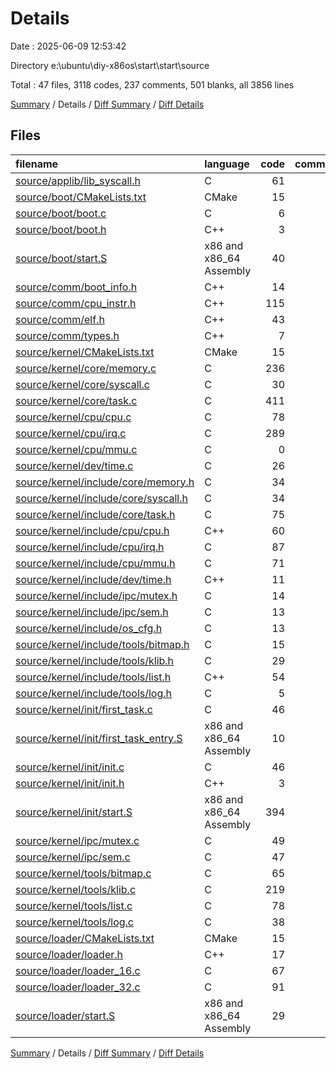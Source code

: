 # Details

Date : 2025-06-09 12:53:42

Directory e:\\ubuntu\\diy-x86os\\start\\start\\source

Total : 47 files,  3118 codes, 237 comments, 501 blanks, all 3856 lines

[Summary](results.md) / Details / [Diff Summary](diff.md) / [Diff Details](diff-details.md)

## Files
| filename | language | code | comment | blank | total |
| :--- | :--- | ---: | ---: | ---: | ---: |
| [source/applib/lib\_syscall.h](/source/applib/lib_syscall.h) | C | 61 | 8 | 7 | 76 |
| [source/boot/CMakeLists.txt](/source/boot/CMakeLists.txt) | CMake | 15 | 0 | 4 | 19 |
| [source/boot/boot.c](/source/boot/boot.c) | C | 6 | 14 | 4 | 24 |
| [source/boot/boot.h](/source/boot/boot.h) | C++ | 3 | 10 | 2 | 15 |
| [source/boot/start.S](/source/boot/start.S) | x86 and x86_64 Assembly | 40 | 0 | 6 | 46 |
| [source/comm/boot\_info.h](/source/comm/boot_info.h) | C++ | 14 | 0 | 7 | 21 |
| [source/comm/cpu\_instr.h](/source/comm/cpu_instr.h) | C++ | 115 | 0 | 15 | 130 |
| [source/comm/elf.h](/source/comm/elf.h) | C++ | 43 | 2 | 13 | 58 |
| [source/comm/types.h](/source/comm/types.h) | C++ | 7 | 0 | 2 | 9 |
| [source/kernel/CMakeLists.txt](/source/kernel/CMakeLists.txt) | CMake | 15 | 0 | 3 | 18 |
| [source/kernel/core/memory.c](/source/kernel/core/memory.c) | C | 236 | 25 | 39 | 300 |
| [source/kernel/core/syscall.c](/source/kernel/core/syscall.c) | C | 30 | 0 | 2 | 32 |
| [source/kernel/core/task.c](/source/kernel/core/task.c) | C | 411 | 11 | 45 | 467 |
| [source/kernel/cpu/cpu.c](/source/kernel/cpu/cpu.c) | C | 78 | 13 | 9 | 100 |
| [source/kernel/cpu/irq.c](/source/kernel/cpu/irq.c) | C | 289 | 1 | 20 | 310 |
| [source/kernel/cpu/mmu.c](/source/kernel/cpu/mmu.c) | C | 0 | 8 | 1 | 9 |
| [source/kernel/dev/time.c](/source/kernel/dev/time.c) | C | 26 | 8 | 4 | 38 |
| [source/kernel/include/core/memory.h](/source/kernel/include/core/memory.h) | C | 34 | 8 | 7 | 49 |
| [source/kernel/include/core/syscall.h](/source/kernel/include/core/syscall.h) | C | 34 | 0 | 1 | 35 |
| [source/kernel/include/core/task.h](/source/kernel/include/core/task.h) | C | 75 | 8 | 25 | 108 |
| [source/kernel/include/cpu/cpu.h](/source/kernel/include/cpu/cpu.h) | C++ | 60 | 8 | 15 | 83 |
| [source/kernel/include/cpu/irq.h](/source/kernel/include/cpu/irq.h) | C | 87 | 0 | 22 | 109 |
| [source/kernel/include/cpu/mmu.h](/source/kernel/include/cpu/mmu.h) | C | 71 | 0 | 8 | 79 |
| [source/kernel/include/dev/time.h](/source/kernel/include/dev/time.h) | C++ | 11 | 0 | 5 | 16 |
| [source/kernel/include/ipc/mutex.h](/source/kernel/include/ipc/mutex.h) | C | 14 | 0 | 9 | 23 |
| [source/kernel/include/ipc/sem.h](/source/kernel/include/ipc/sem.h) | C | 13 | 0 | 3 | 16 |
| [source/kernel/include/os\_cfg.h](/source/kernel/include/os_cfg.h) | C | 13 | 8 | 8 | 29 |
| [source/kernel/include/tools/bitmap.h](/source/kernel/include/tools/bitmap.h) | C | 15 | 8 | 6 | 29 |
| [source/kernel/include/tools/klib.h](/source/kernel/include/tools/klib.h) | C | 29 | 0 | 8 | 37 |
| [source/kernel/include/tools/list.h](/source/kernel/include/tools/list.h) | C++ | 54 | 0 | 12 | 66 |
| [source/kernel/include/tools/log.h](/source/kernel/include/tools/log.h) | C | 5 | 0 | 5 | 10 |
| [source/kernel/init/first\_task.c](/source/kernel/init/first_task.c) | C | 46 | 23 | 5 | 74 |
| [source/kernel/init/first\_task\_entry.S](/source/kernel/init/first_task_entry.S) | x86 and x86_64 Assembly | 10 | 0 | 1 | 11 |
| [source/kernel/init/init.c](/source/kernel/init/init.c) | C | 46 | 52 | 9 | 107 |
| [source/kernel/init/init.h](/source/kernel/init/init.h) | C++ | 3 | 0 | 5 | 8 |
| [source/kernel/init/start.S](/source/kernel/init/start.S) | x86 and x86_64 Assembly | 394 | 0 | 88 | 482 |
| [source/kernel/ipc/mutex.c](/source/kernel/ipc/mutex.c) | C | 49 | 8 | 6 | 63 |
| [source/kernel/ipc/sem.c](/source/kernel/ipc/sem.c) | C | 47 | 0 | 4 | 51 |
| [source/kernel/tools/bitmap.c](/source/kernel/tools/bitmap.c) | C | 65 | 0 | 2 | 67 |
| [source/kernel/tools/klib.c](/source/kernel/tools/klib.c) | C | 219 | 3 | 12 | 234 |
| [source/kernel/tools/list.c](/source/kernel/tools/list.c) | C | 78 | 0 | 6 | 84 |
| [source/kernel/tools/log.c](/source/kernel/tools/log.c) | C | 38 | 11 | 10 | 59 |
| [source/loader/CMakeLists.txt](/source/loader/CMakeLists.txt) | CMake | 15 | 0 | 3 | 18 |
| [source/loader/loader.h](/source/loader/loader.h) | C++ | 17 | 0 | 8 | 25 |
| [source/loader/loader\_16.c](/source/loader/loader_16.c) | C | 67 | 0 | 13 | 80 |
| [source/loader/loader\_32.c](/source/loader/loader_32.c) | C | 91 | 0 | 6 | 97 |
| [source/loader/start.S](/source/loader/start.S) | x86 and x86_64 Assembly | 29 | 0 | 6 | 35 |

[Summary](results.md) / Details / [Diff Summary](diff.md) / [Diff Details](diff-details.md)